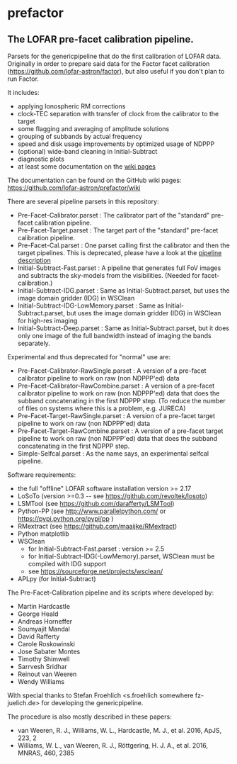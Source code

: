 # prefactor
## The LOFAR pre-facet calibration pipeline.

Parsets for the genericpipeline that do the first calibration of LOFAR data. Originally in order
to prepare said data for the Factor facet calibration (https://github.com/lofar-astron/factor), but
also useful if you don't plan to run Factor.

It includes:
* applying Ionospheric RM corrections
* clock-TEC separation with transfer of clock from the calibrator to the target
* some flagging and averaging of amplitude solutions
* grouping of subbands by actual frequency
* speed and disk usage improvements by optimized usage of NDPPP
* (optional) wide-band cleaning in Initial-Subtract
* diagnostic plots
* at least some documentation on the [wiki pages](https://github.com/lofar-astron/prefactor/wiki)

The documentation can be found on the GitHub wiki pages: https://github.com/lofar-astron/prefactor/wiki

There are several pipeline parsets in this repository:
* Pre-Facet-Calibrator.parset : The calibrator part of the "standard" pre-facet calibration pipeline.
* Pre-Facet-Target.parset : The target part of the "standard" pre-facet calibration pipeline.
* Pre-Facet-Cal.parset : One parset calling first the calibrator and then the target pipelines. This is deprecated, please have a look at the [pipeline description](https://github.com/lofar-astron/prefactor/wiki/Documentation%3A-Pipelines#pre-facet-cal)
* Initial-Subtract-Fast.parset : A pipeline that generates full FoV images and subtracts the sky-models from the visibilities. (Needed for facet-calibration.)
* Initial-Subtract-IDG.parset : Same as Initial-Subtract.parset, but uses the image domain gridder (IDG) in WSClean
* Initial-Subtract-IDG-LowMemory.parset : Same as Initial-Subtract.parset, but uses the image domain gridder (IDG) in WSClean for high-res imaging
* Initial-Subtract-Deep.parset : Same as Initial-Subtract.parset, but it does only one image of the full bandwidth instead of imaging the bands separately.

Experimental and thus deprecated for "normal" use are:
* Pre-Facet-Calibrator-RawSingle.parset : A version of a pre-facet calibrator pipeline to work on raw (non NDPPP'ed) data
* Pre-Facet-Calibrator-RawCombine.parset : A version of a pre-facet calibrator pipeline to work on raw (non NDPPP'ed) data that does the subband concatenating in the first NDPPP step. (To reduce the number of files on systems where this is a problem, e.g. JURECA)
* Pre-Facet-Target-RawSingle.parset : A version of a pre-facet target pipeline to work on raw (non NDPPP'ed) data
* Pre-Facet-Target-RawCombine.parset : A version of a pre-facet target pipeline to work on raw (non NDPPP'ed) data that does the subband concatenating in the first NDPPP step.
* Simple-Selfcal.parset : As the name says, an experimental selfcal pipeline.

Software requirements:
* the full "offline" LOFAR software installation version >= 2.17
* LoSoTo (version >=0.3 -- see https://github.com/revoltek/losoto)
* LSMTool (see https://github.com/darafferty/LSMTool)
* Python-PP (see http://www.parallelpython.com/ or https://pypi.python.org/pypi/pp )
* RMextract (see https://github.com/maaijke/RMextract)
* Python matplotlib
* WSClean
  * for Initial-Subtract-Fast.parset : version >= 2.5
  * for Initial-Subtract-IDG(-LowMemory).parset, WSClean must be compiled with IDG support
  * see https://sourceforge.net/projects/wsclean/
* APLpy (for Initial-Subtract)

The Pre-Facet-Calibration pipeline and its scripts where developed by:
* Martin Hardcastle <mjh somewhere extragalactic.info>
* George Heald <heald somewhere astron.nl>
* Andreas Horneffer <ahorneffer somewhere mpifr-bonn.mpg.de>
* Soumyajit Mandal <mandal somewhere strw.leidenuniv.nl>
* David Rafferty <drafferty somewhere hs.uni-hamburg.de>
* Carole Roskowinski <carosko gmail.com>
* Jose Sabater Montes <jsm somewhere iaa.es>
* Timothy Shimwell <shimwell somewhere strw.leidenuniv.nl>
* Sarrvesh Sridhar <sarrvesh somewhere astro.rug.nl>
* Reinout van Weeren <rvanweeren somewhere cfa.harvard.edu>
* Wendy Williams <wwilliams somewhere strw.leidenuniv.nl>

With special thanks to Stefan Froehlich <s.froehlich somewhere fz-juelich.de> for developing the
genericpipeline.

The procedure is also mostly described in these papers:
* van Weeren, R. J., Williams, W. L., Hardcastle, M. J., et al. 2016, ApJS, 223, 2
* Williams, W. L., van Weeren, R. J., Röttgering, H. J. A., et al. 2016, MNRAS,
460, 2385



